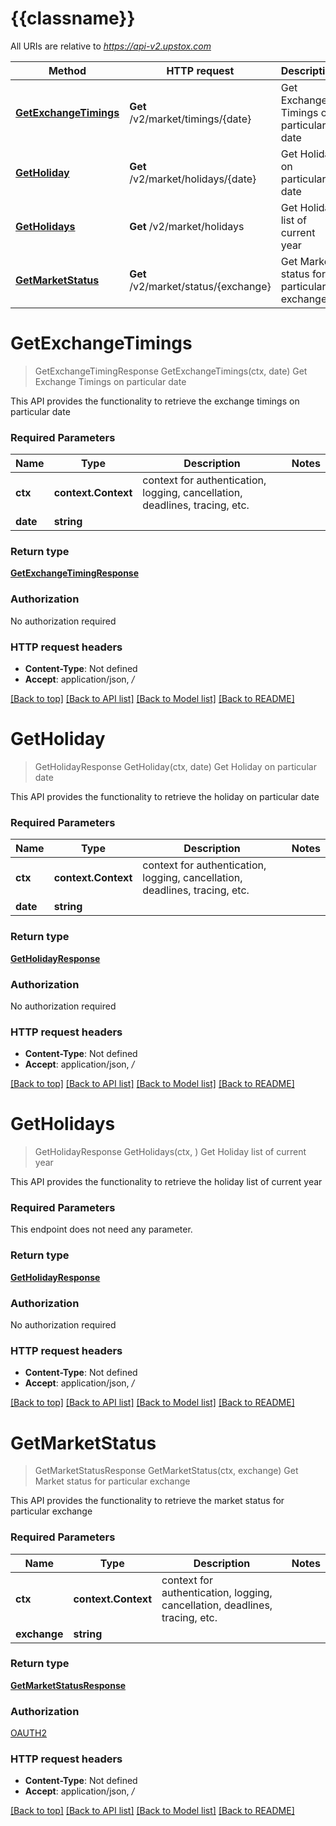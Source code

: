 # {{classname}}

All URIs are relative to *https://api-v2.upstox.com*

Method | HTTP request | Description
------------- | ------------- | -------------
[**GetExchangeTimings**](MarketHolidaysAndTimingsApi.md#GetExchangeTimings) | **Get** /v2/market/timings/{date} | Get Exchange Timings on particular date
[**GetHoliday**](MarketHolidaysAndTimingsApi.md#GetHoliday) | **Get** /v2/market/holidays/{date} | Get Holiday on particular date
[**GetHolidays**](MarketHolidaysAndTimingsApi.md#GetHolidays) | **Get** /v2/market/holidays | Get Holiday list of current year
[**GetMarketStatus**](MarketHolidaysAndTimingsApi.md#GetMarketStatus) | **Get** /v2/market/status/{exchange} | Get Market status for particular exchange

# **GetExchangeTimings**
> GetExchangeTimingResponse GetExchangeTimings(ctx, date)
Get Exchange Timings on particular date

This API provides the functionality to retrieve the exchange timings on particular date

### Required Parameters

Name | Type | Description  | Notes
------------- | ------------- | ------------- | -------------
 **ctx** | **context.Context** | context for authentication, logging, cancellation, deadlines, tracing, etc.
  **date** | **string**|  | 

### Return type

[**GetExchangeTimingResponse**](GetExchangeTimingResponse.md)

### Authorization

No authorization required

### HTTP request headers

 - **Content-Type**: Not defined
 - **Accept**: application/json, */*

[[Back to top]](#) [[Back to API list]](../README.md#documentation-for-api-endpoints) [[Back to Model list]](../README.md#documentation-for-models) [[Back to README]](../README.md)

# **GetHoliday**
> GetHolidayResponse GetHoliday(ctx, date)
Get Holiday on particular date

This API provides the functionality to retrieve the holiday on particular date

### Required Parameters

Name | Type | Description  | Notes
------------- | ------------- | ------------- | -------------
 **ctx** | **context.Context** | context for authentication, logging, cancellation, deadlines, tracing, etc.
  **date** | **string**|  | 

### Return type

[**GetHolidayResponse**](GetHolidayResponse.md)

### Authorization

No authorization required

### HTTP request headers

 - **Content-Type**: Not defined
 - **Accept**: application/json, */*

[[Back to top]](#) [[Back to API list]](../README.md#documentation-for-api-endpoints) [[Back to Model list]](../README.md#documentation-for-models) [[Back to README]](../README.md)

# **GetHolidays**
> GetHolidayResponse GetHolidays(ctx, )
Get Holiday list of current year

This API provides the functionality to retrieve the holiday list of current year

### Required Parameters
This endpoint does not need any parameter.

### Return type

[**GetHolidayResponse**](GetHolidayResponse.md)

### Authorization

No authorization required

### HTTP request headers

 - **Content-Type**: Not defined
 - **Accept**: application/json, */*

[[Back to top]](#) [[Back to API list]](../README.md#documentation-for-api-endpoints) [[Back to Model list]](../README.md#documentation-for-models) [[Back to README]](../README.md)

# **GetMarketStatus**
> GetMarketStatusResponse GetMarketStatus(ctx, exchange)
Get Market status for particular exchange

This API provides the functionality to retrieve the market status for particular exchange

### Required Parameters

Name | Type | Description  | Notes
------------- | ------------- | ------------- | -------------
 **ctx** | **context.Context** | context for authentication, logging, cancellation, deadlines, tracing, etc.
  **exchange** | **string**|  | 

### Return type

[**GetMarketStatusResponse**](GetMarketStatusResponse.md)

### Authorization

[OAUTH2](../README.md#OAUTH2)

### HTTP request headers

 - **Content-Type**: Not defined
 - **Accept**: application/json, */*

[[Back to top]](#) [[Back to API list]](../README.md#documentation-for-api-endpoints) [[Back to Model list]](../README.md#documentation-for-models) [[Back to README]](../README.md)

